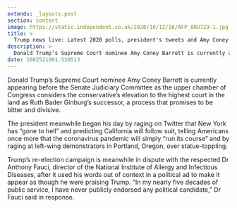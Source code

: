 ```yaml
--- 
extends: _layouts.post 
section: content 
image: https://static.independent.co.uk/2020/10/12/16/AFP_8RU7Z9-1.jpg 
title: > 
  Trump news live: Latest 2020 polls, president's tweets and Amy Coney Barrett Supreme court updates 
description: > 
  Donald Trump’s Supreme Court nominee Amy Coney Barrett is currently appearing before the Senate Judiciary Committee as the upper chamber of Congress considers the conservative’s elevation to the highest court in the land as Ruth Bader Ginburg’s successor, a process that promises to be bitter and divisive.The president meanwhile began his day by raging on Twitter that New York has “gone to hell” and predicting California will follow suit, telling Americans once more that the coronavirus pandemic will simply “run its course” and by raging at left-wing demonstrators in Portland, Oregon, over statue-toppling.Trump’s re-election campaign is meanwhile in dispute with the respected Dr Anthony Fauci, director of the National Institute of Allergy and Infectious Diseases, after it used his words out of context in a political ad to make it appear as though he were praising Trump.“In my nearly five decades of public service, I have never publicly endorsed any political candidate," Dr Fauci said in response. 
date: 1602521001.520513 
--- 
```

Donald Trump’s Supreme Court nominee Amy Coney Barrett is currently appearing before the Senate Judiciary Committee as the upper chamber of Congress considers the conservative’s elevation to the highest court in the land as Ruth Bader Ginburg’s successor, a process that promises to be bitter and divisive.

The president meanwhile began his day by raging on Twitter that New York has “gone to hell” and predicting California will follow suit, telling Americans once more that the coronavirus pandemic will simply “run its course” and by raging at left-wing demonstrators in Portland, Oregon, over statue-toppling.

Trump’s re-election campaign is meanwhile in dispute with the respected Dr Anthony Fauci, director of the National Institute of Allergy and Infectious Diseases, after it used his words out of context in a political ad to make it appear as though he were praising Trump. “In my nearly five decades of public service, I have never publicly endorsed any political candidate," Dr Fauci said in response.
